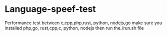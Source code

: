 # Language-speef-test
Performance test between c,cpp,php,rust, python, nodejs,go
make sure you installed php,go, rust,cpp,c, python, nodejs 
then run the./run.sh file
